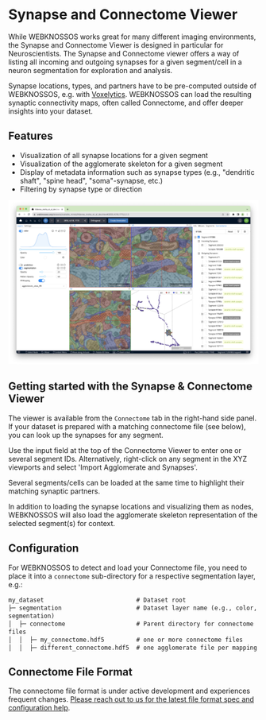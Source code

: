 # Synapse and Connectome Viewer

While WEBKNOSSOS works great for many different imaging environments, the Synapse and Connectome Viewer is designed in particular for Neuroscientists. The Synapse and Connectome viewer offers a way of listing all incoming and outgoing synapses for a given segment/cell in a neuron segmentation for exploration and analysis. 

Synapse locations, types, and partners have to be pre-computed outside of WEBKNOSSOS, e.g. with [Voxelytics](https://voxelytics.com). WEBKNOSSOS can load the resulting synaptic connectivity maps, often called Connectome, and offer deeper insights into your dataset.

## Features

- Visualization of all synapse locations for a given segment
- Visualization of the agglomerate skeleton for a given segment
- Display of metadata information such as synapse types (e.g., "dendritic shaft", "spine head", "soma"-synapse, etc.)
- Filtering by synapse type or direction 

![The Synapse and Connectome viewer displays the incoming and outgoing synaptic connections for a selected neuron.](images/connectome_viewer.jpeg)

## Getting started with the Synapse & Connectome Viewer

The viewer is available from the `Connectome` tab in the right-hand side panel. If your dataset is prepared with a matching connectome file (see below), you can look up the synapses for any segment.

Use the input field at the top of the Connectome Viewer to enter one or several segment IDs. Alternatively, right-click on any segment in the XYZ viewports and select 'Import Agglomerate and Synapses'.

Several segments/cells can be loaded at the same time to highlight their matching synaptic partners.

In addition to loading the synapse locations and visualizing them as nodes, WEBKNOSSOS will also load the agglomerate skeleton representation of the selected segment(s) for context.

## Configuration
For WEBKNOSSOS to detect and load your Connectome file, you need to place it into a `connectome` sub-directory for a respective segmentation layer, e.g.:

```
my_dataset                          # Dataset root
├─ segmentation                     # Dataset layer name (e.g., color, segmentation)
│  ├─ connectome                    # Parent directory for connectome files
│  │  ├─ my_connectome.hdf5         # one or more connectome files
│  │  ├─ different_connectome.hdf5  # one agglomerate file per mapping
```


## Connectome File Format
The connectome file format is under active development and experiences frequent changes. [Please reach out to us for the latest file format spec and configuration help](mailto://hello@webknossos.org).